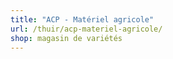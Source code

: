 ```yaml
---
title: "ACP - Matériel agricole"
url: /thuir/acp-materiel-agricole/
shop: magasin de variétés
---
```

